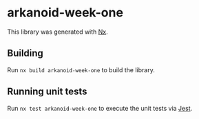 # arkanoid-week-one

This library was generated with [Nx](https://nx.dev).

## Building

Run `nx build arkanoid-week-one` to build the library.

## Running unit tests

Run `nx test arkanoid-week-one` to execute the unit tests via [Jest](https://jestjs.io).
